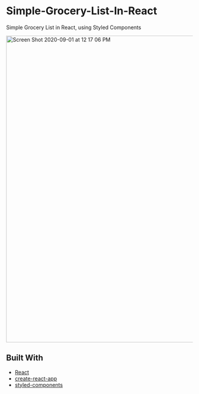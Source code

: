 # Simple-Grocery-List-In-React
Simple Grocery List in React, using Styled Components

<img width="827" alt="Screen Shot 2020-09-01 at 12 17 06 PM" src="https://user-images.githubusercontent.com/3833560/91878465-558a8600-ec4d-11ea-95c2-58103416f993.png">



## Built With
- [React](https://reactjs.org/)
- [create-react-app](https://github.com/facebook/create-react-app)
- [styled-components](https://www.styled-components.com)
